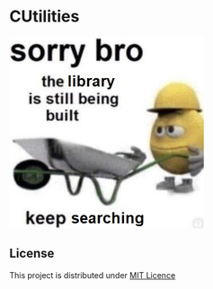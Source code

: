 # **CUtilities**

![Construction warning](warning.jpg)

## License
This project is distributed under [MIT Licence](LICENSE.md)